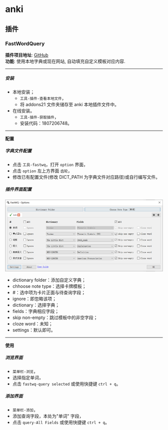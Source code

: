 # anki

## 插件

### FastWordQuery

**插件项目地址**: [GitHub](https://github.com/sth2018/FastWordQuery)  
**功能**: 使用本地字典或现在网站, 自动填充自定义模板对应内容.

---

##### 安装

- 本地安装；
  - `工具-插件-查看本地文件`，
  - 将 addons21 文件夹储存至 anki 本地插件文件中。
- 在线安装。
  - `工具-插件-获取插件`，
  - 安装代码：1807206748。

---

**配置**

##### 字典文件配置

- 点击 `工具-fastwq`，打开 `option` 界面，
- 点击 `option` 左上方界面 `齿轮`，
- 修改已有配置文件(修改 DICT_PATH 为字典文件对应路径)或自行编写文件。

##### 插件界面配置

![插件界面配置](./images/2021-12-20-14-51.png)

- dictionary folder：添加自定义字典；
- chhoose note type：选择卡牌模板；
- \#：选中项为卡片正面与待查询字段；
- ignore：即忽略该项；
- dictionary：选择字典；
- fields：字典相应字段；
- skip non-empty：跳过模板中的非空字段；
- cloze word：未知；
- settings：默认即可。

---

**使用**

##### 浏览界面

- `菜单栏-浏览`，
- 选择指定单词，
- 点击 `fastwq-query selected` 或使用快捷键 `ctrl + q`。

##### 添加界面

- `菜单栏-添加`，
- 添加查询字段，本处为"单词" 字段，
- 点击 `query-All Fields` 或使用快捷键 `ctrl + q`。
